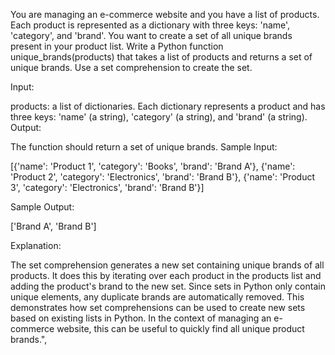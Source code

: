 You are managing an e-commerce website and you have a list of products. Each product is represented as a dictionary with three keys: 'name', 'category', and 'brand'. You want to create a set of all unique brands present in your product list. Write a Python function unique_brands(products) that takes a list of products and returns a set of unique brands. Use a set comprehension to create the set.

Input:

products: a list of dictionaries. Each dictionary represents a product and has three keys: 'name' (a string), 'category' (a string), and 'brand' (a string).
Output:

The function should return a set of unique brands.
Sample Input:

[{'name': 'Product 1', 'category': 'Books', 'brand': 'Brand A'}, {'name': 'Product 2', 'category': 'Electronics', 'brand': 'Brand B'}, {'name': 'Product 3', 'category': 'Electronics', 'brand': 'Brand B'}]

Sample Output:

['Brand A', 'Brand B']

Explanation:

The set comprehension generates a new set containing unique brands of all products. It does this by iterating over each product in the products list and adding the product's brand to the new set. Since sets in Python only contain unique elements, any duplicate brands are automatically removed. This demonstrates how set comprehensions can be used to create new sets based on existing lists in Python. In the context of managing an e-commerce website, this can be useful to quickly find all unique product brands.",